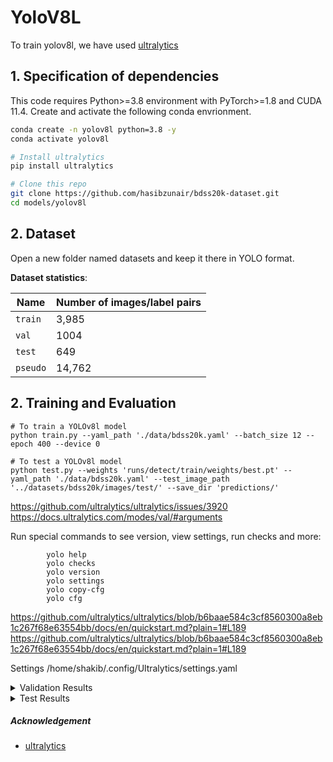 # YoloV8L

To train yolov8l, we have used [ultralytics](https://github.com/ultralytics/ultralytics)


## 1. Specification of dependencies
This code requires Python>=3.8 environment with PyTorch>=1.8 and  CUDA 11.4. Create and activate the following conda envrionment.

```bash
conda create -n yolov8l python=3.8 -y
conda activate yolov8l

# Install ultralytics
pip install ultralytics

# Clone this repo
git clone https://github.com/hasibzunair/bdss20k-dataset.git
cd models/yolov8l
```

## 2. Dataset
Open a new folder named datasets and keep it there in YOLO format.

**Dataset statistics**:

| Name  | Number of images/label pairs |
| ------------- | ------------- |
| `train`  | 3,985 |
| `val`  | 1004 |
| `test`  | 649 |
| `pseudo`  | 14,762 |

## 2. Training and Evaluation

```
# To train a YOLOv8l model
python train.py --yaml_path './data/bdss20k.yaml' --batch_size 12 --epoch 400 --device 0

# To test a YOLOv8l model
python test.py --weights 'runs/detect/train/weights/best.pt' --yaml_path './data/bdss20k.yaml' --test_image_path '../datasets/bdss20k/images/test/' --save_dir 'predictions/'
```















https://github.com/ultralytics/ultralytics/issues/3920
https://docs.ultralytics.com/modes/val/#arguments

Run special commands to see version, view settings, run checks and more:
```
        yolo help
        yolo checks
        yolo version
        yolo settings
        yolo copy-cfg
        yolo cfg       
```
https://github.com/ultralytics/ultralytics/blob/b6baae584c3cf8560300a8eb1c267f68e63554bb/docs/en/quickstart.md?plain=1#L189
https://github.com/ultralytics/ultralytics/blob/b6baae584c3cf8560300a8eb1c267f68e63554bb/docs/en/quickstart.md?plain=1#L189

Settings 
/home/shakib/.config/Ultralytics/settings.yaml

<details>
  <summary>Validation Results</summary>

| Class          | Images | Instances | Box(P) | R    | mAP50 | mAP50-95 |
|----------------|--------|-----------|--------|------|-------|----------|
| all            | 1004   | 7385      | 0.805  | 0.734| 0.814 | 0.675    |
| person         | 1004   | 1917      | 0.875  | 0.806| 0.903 | 0.676    |
| rickshaw       | 1004   | 1587      | 0.873  | 0.857| 0.927 | 0.79     |
| rickshaw van   | 1004   | 240       | 0.775  | 0.775| 0.799 | 0.53     |
| auto rickshaw  | 1004   | 590       | 0.91   | 0.893| 0.946 | 0.829    |
| truck          | 1004   | 65        | 0.712  | 0.57 | 0.729 | 0.64     |
| pickup truck   | 1004   | 74        | 0.736  | 0.715| 0.778 | 0.635    |
| private car    | 1004   | 1420      | 0.887  | 0.825| 0.921 | 0.805    |
| motorcycle     | 1004   | 860       | 0.898  | 0.849| 0.925 | 0.72     |
| bicycle        | 1004   | 146       | 0.717  | 0.664| 0.724 | 0.552    |
| bus            | 1004   | 182       | 0.816  | 0.775| 0.86  | 0.745    |
| micro bus      | 1004   | 241       | 0.769  | 0.636| 0.748 | 0.696    |
| covered van    | 1004   | 40        | 0.7    | 0.525| 0.628 | 0.569    |
</details>

<details>
  <summary>Test Results</summary>

| Class          | Images | Instances | Box(P) | R     | mAP50 | mAP50-95 |
|----------------|--------|-----------|--------|-------|-------|----------|
| all            | 649    | 3805      | 0.762  | 0.806 | 0.832 | 0.704      |
| person         | 649    | 844       | 0.781  | 0.879 | 0.908 | 0.736    |
| rickshaw       | 649    | 1129      | 0.848  | 0.944 | 0.969 | 0.883    |
| rickshaw van   | 649    | 83        | 0.63   | 0.656 | 0.672 | 0.474    |
| auto rickshaw  | 649    | 228       | 0.878  | 0.908 | 0.957 | 0.885    |
| truck          | 649    | 29        | 0.533  | 0.513 | 0.417 | 0.348    |
| pickup truck   | 649    | 65        | 0.819  | 0.846 | 0.902 | 0.679    |
| private car    | 649    | 543       | 0.84   | 0.932 | 0.959 | 0.879    |
| motorcycle     | 649    | 509       | 0.845  | 0.929 | 0.959 | 0.771    |
| bicycle        | 649    | 121       | 0.802  | 0.868 | 0.902 | 0.731    |
| bus            | 649    | 86        | 0.768  | 0.731 | 0.812 | 0.641    |
| micro bus      | 649    | 105       | 0.892  | 0.886 | 0.929 | 0.867    |
| covered van    | 649    | 24        | 0.614  | 0.542 | 0.61  | 0.535    |
| human hauler   | 649    | 39        | 0.653  | 0.846 | 0.823 | 0.671    |

</details>

##### Acknowledgement
- [ultralytics]()